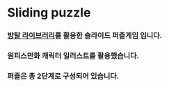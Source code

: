 # Sliding puzzle

### [방탈 라이브러리](https://cafe.naver.com/bangtal)를 활용한 슬라이드 퍼즐게임 입니다.
### **원피스만화** 캐릭터 일러스트를 활용했습니다.
### 퍼즐은 총 2단계로 구성되어 있습니다.
